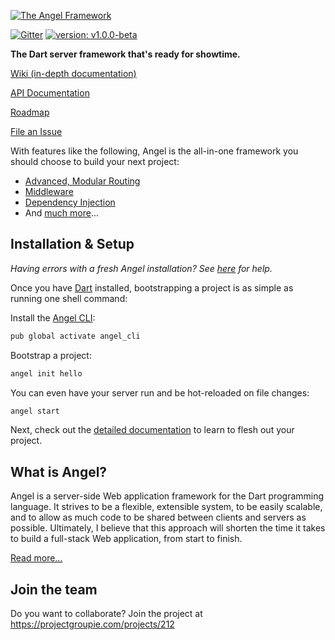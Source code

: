 [![The Angel Framework](https://angel-dart.github.io/images/logo.png)](https://angel-dart.github.io)

[![Gitter](https://img.shields.io/gitter/room/nwjs/nw.js.svg)](https://gitter.im/angel_dart/discussion)
[![version: v1.0.0-beta](https://img.shields.io/badge/pub-v1.0.0--beta-blue.svg)](https://pub.dartlang.org/packages/angel_common)

**The Dart server framework that's ready for showtime.**

[Wiki (in-depth documentation)](https://github.com/angel-dart/angel/wiki)

[API Documentation](http://www.dartdocs.org/documentation/angel_common/latest)

[Roadmap](https://github.com/angel-dart/roadmap/blob/master/ROADMAP.md)

[File an Issue](https://github.com/angel-dart/roadmap/issues)


With features like the following, Angel is the all-in-one framework you should choose to build your next project:
* [Advanced, Modular Routing](https://github.com/angel-dart/route)
* [Middleware](https://github.com/angel-dart/angel/wiki/Middleware)
* [Dependency Injection](https://github.com/angel-dart/angel/wiki/Dependency-Injection)
* And [much more](https://github.com/angel-dart)...

## Installation & Setup
*Having errors with a fresh Angel installation? See [here](https://github.com/angel-dart/angel/wiki/Installation-&-Setup) for help.*

Once you have [Dart](https://www.dartlang.org/) installed, bootstrapping a project is as simple as running one shell command:

Install the [Angel CLI](https://github.com/angel-dart/cli):

```bash
pub global activate angel_cli
```

Bootstrap a project:

```bash
angel init hello
```

You can even have your server run and be hot-reloaded on file changes:

```dart
angel start
```

Next, check out the [detailed documentation](https://github.com/angel-dart/angel/wiki) to learn to flesh out your project.

## What is Angel?
Angel is a server-side Web application framework for the Dart programming language. It strives to be a flexible, extensible system, to be easily scalable, and to allow as much code to be shared between clients and servers as possible. Ultimately, I believe that this approach will shorten the time it takes to build a full-stack Web application, from start to finish.

[Read more...](https://medium.com/the-angel-framework/announcing-angel-v1-0-0-beta-46dfb4aa8afe)

## Join the team
Do you want to collaborate? Join the project at https://projectgroupie.com/projects/212 
